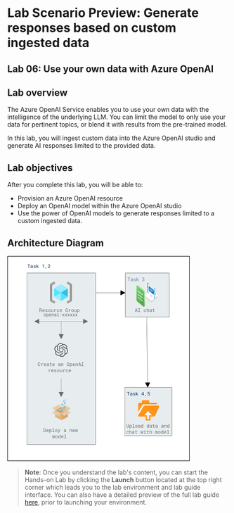 # Lab Scenario Preview: Generate responses based on custom ingested data

## Lab 06: Use your own data with Azure OpenAI

## Lab overview

The Azure OpenAI Service enables you to use your own data with the intelligence of the underlying LLM. You can limit the model to only use your data for pertinent topics, or blend it with results from the pre-trained model.

In this lab, you will ingest custom data into the Azure OpenAI studio and generate AI responses limited to the provided data.

## Lab objectives

After you complete this lab, you will be able to:

-   Provision an Azure OpenAI resource
-   Deploy an OpenAI model within the Azure OpenAI studio
-   Use the power of OpenAI models to generate responses limited to a custom ingested data.

## Architecture Diagram

  ![](media/lab-06-ad.PNG "Architecture Diagram")

>**Note**: Once you understand the lab's content, you can start the Hands-on Lab by clicking the **Launch** button located at the top right corner which leads you to the lab environment and lab guide interface. You can also have a detailed preview of the full lab guide [here](https://experience.cloudlabs.ai/#/labguidepreview/f8821d10-ec8c-4e1b-bde3-d8de68b1930d), prior to launching your environment.
